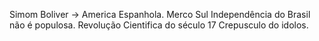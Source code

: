 Simom Boliver -> America Espanhola. 
Merco Sul 
Independência do Brasil não é populosa. 
Revolução Cientifica do século 17 
Crepusculo do idolos. 